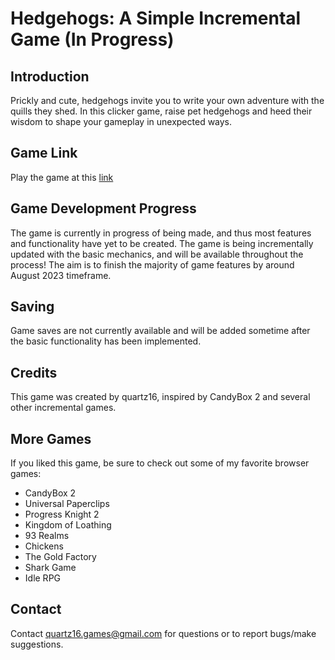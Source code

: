 # Hedgehogs: A Simple Incremental Game (In Progress)

## Introduction
Prickly and cute, hedgehogs invite you to write your own adventure with the quills they shed. In this clicker game, raise pet hedgehogs and heed their wisdom to shape your gameplay in unexpected ways.

## Game Link
Play the game at this [link](https://quartz16.github.io/hedgehogs)

## Game Development Progress
The game is currently in progress of being made, and thus most features and functionality have yet to be created. The game is being incrementally updated with the basic mechanics, and will be available throughout the process! The aim is to finish the majority of game features by around August 2023 timeframe.

## Saving
Game saves are not currently available and will be added sometime after the basic functionality has been implemented.

## Credits
This game was created by quartz16, inspired by CandyBox 2 and several other incremental games.

## More Games
If you liked this game, be sure to check out some of my favorite browser games:
- CandyBox 2
- Universal Paperclips
- Progress Knight 2
- Kingdom of Loathing
- 93 Realms
- Chickens
- The Gold Factory
- Shark Game
- Idle RPG

## Contact
Contact quartz16.games@gmail.com for questions or to report bugs/make suggestions.
